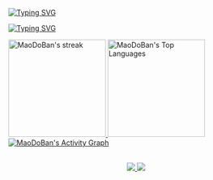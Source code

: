 [![Typing SVG](https://readme-typing-svg.demolab.com?font=Fira+Code&weight=700&size=42&duration=4000&pause=1500&color=D3423F&center=true&vCenter=true&width=846&lines=M%C3%A3o+do+Ban;Marcos+Kunz;Ban+Hand)](https://github.com/MaoDoBan)

[![Typing SVG](https://readme-typing-svg.demolab.com?font=Fira+Code&size=28&pause=1000&color=D3423F&center=true&vCenter=true&width=846&height=30&lines=Back-end+J%C3%BAnior+na+SASI;Full-stack+nas+horas+vagas;Comecei+no+C+em+2014;Sempre+curioso+para+aprender)](https://git.io/typing-svg)

<a href="https://git.io/streak-stats">
  <img title="🔥 Get streak stats for your profile at git.io/streak-stats" alt="MaoDoBan's streak" src="https://streak-stats.demolab.com/?user=MaoDoBan&theme=monokai-metallian&hide_border=true&locale=pt_BR&sideLabels=D3423F&currStreakLabel=D3423F&background=282B30&border_radius=5" height="192px" />
</a>
<a href="https://github.com/anuraghazra/github-readme-stats">
  <img alt="MaoDoBan's Top Languages" src="https://denvercoder1-github-readme-stats.vercel.app/api/top-langs/?username=MaoDoBan&langs_count=8&layout=compact&theme=react&hide_border=true&bg_color=282B30&title_color=D3423F&icon_color=F8D866&hide=Jupyter%20Notebook,Roff&locale=pt-br&border_radius=5" height="192px" />
</a>
<br/>

<a href="https://github.com/ashutosh00710/github-readme-activity-graph">
  <img alt="MaoDoBan's Activity Graph" src="https://github-readme-activity-graph.cyclic.app/graph/?username=MaoDoBan&bg_color=282B30&color=F8D866&line=D3423F&point=FFFFFF&hide_border=true&hide_title=true&radius=5" />
</a>
<br/><br/>

<p align="center">
  <a href="https://www.linkedin.com/in/marcos-kunz/" target="_blank">
    <img src="https://img.shields.io/badge/-LinkedIn-%230077B5?style=for-the-badge&logo=linkedin&logoColor=white">
  </a>
  <a href="https://discord.gg/SdB4nff" target="_blank">
    <img src="https://img.shields.io/badge/-HyClan%20BR-%237289DA?style=for-the-badge&logo=Discord&logoColor=white">
  </a>
</p>
